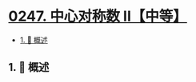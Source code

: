 # [0247. 中心对称数 II【中等】](https://github.com/Tdahuyou/TNotes.leetcode/tree/main/notes/0247.%20%E4%B8%AD%E5%BF%83%E5%AF%B9%E7%A7%B0%E6%95%B0%20II%E3%80%90%E4%B8%AD%E7%AD%89%E3%80%91)

<!-- region:toc -->

- [1. 📝 概述](#1--概述)

<!-- endregion:toc -->

## 1. 📝 概述
